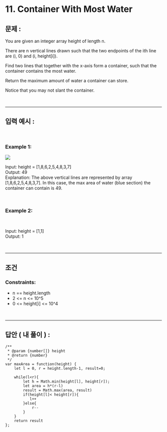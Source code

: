 # 11. Container With Most Water

## 문제 :

You are given an integer array height of length n.

There are n vertical lines drawn such that the two endpoints of the ith line are (i, 0) and (i, height[i]).

Find two lines that together with the x-axis form a container, such that the container contains the most water.

Return the maximum amount of water a container can store.

Notice that you may not slant the container.

<br/>

---

## 입력 예시 :

<br/>

### Example 1:

<img src = 'https://s3-lc-upload.s3.amazonaws.com/uploads/2018/07/17/question_11.jpg'>

<br/>

Input: height = [1,8,6,2,5,4,8,3,7]
<br/>
Output: 49
<br/>
Explanation: The above vertical lines are represented by array [1,8,6,2,5,4,8,3,7]. In this case, the max area of water (blue section) the container can contain is 49.

<br/>

### Example 2:

<br/>

Input: height = [1,1]
<br/>
Output: 1

<br/>

---

## 조건

### Constraints:

- n == height.length
- 2 <= n <= 10^5
- 0 <= height[i] <= 10^4

<br/>

---

## 답안 ( 내 풀이 ) :

```
/**
 * @param {number[]} height
 * @return {number}
 */
var maxArea = function(height) {
	let l = 0, r = height.length-1, result=0;

	while(l<r){
		let h = Math.min(height[l], height[r]);
		let area = h*(r-l)
		result = Math.max(area, result)
		if(height[l]< height[r]){
		   l++
		}else{
			r--
		}
	}
	return result
};
```
